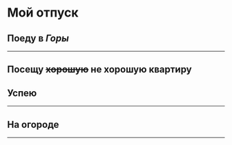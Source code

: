 # Мой отпуск

## Поеду в *Горы*


---
## Посещу ~~хорошую~~ не хорошую квартиру


## Успею


---

## На огороде


---

